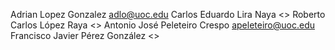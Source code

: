 Adrian Lopez Gonzalez <adlo@uoc.edu>
Carlos Eduardo Lira Naya <>
Roberto Carlos López Raya <>
Antonio José Peleteiro Crespo <apeleteiro@uoc.edu>
Francisco Javier Pérez González <>
